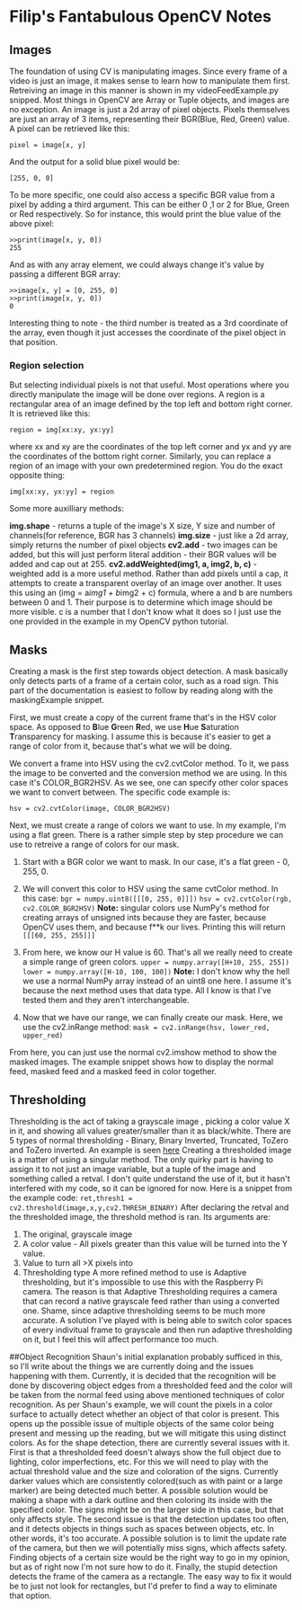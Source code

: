 ﻿# Filip's Fantabulous OpenCV Notes
## Images
The foundation of using CV is manipulating images. Since every frame of a video is just an image, it makes sense to learn how to manipulate them first. Retreiving an image in this manner is shown in my videoFeedExample.py snipped. Most things in OpenCV are Array or Tuple objects, and images are no exception. An image is just a 2d array of pixel objects. Pixels themselves are just an array of 3 items, representing their BGR(Blue, Red, Green) value. A pixel can be retrieved like this:

    pixel = image[x, y]
And the output for a solid blue pixel would be:

    [255, 0, 0]
To be more specific, one could also access a specific BGR value from a pixel by adding a third argument. This can be either 0 ,1 or 2 for Blue, Green or Red respectively. So for instance, this would print the blue value of the above pixel:

    >>print(image[x, y, 0])
    255
And as with any array element, we could always change it's value by passing a different BGR array:

    >>image[x, y] = [0, 255, 0]
    >>print(image[x, y, 0])
    0
Interesting thing to note - the third number is treated as a 3rd coordinate of the array, even though it just accesses the coordinate of the pixel object in that position.
### Region selection
But selecting individual pixels is not that useful. Most operations where you directly manipulate the image will be done over regions. A region is a rectangular area of an image defined by the top left and bottom right corner. It is retrieved like this:

    region = img[xx:xy, yx:yy]
where xx and xy are the coordinates of the top left corner and yx and yy are the coordinates of the bottom right corner.
Similarly, you can replace a region of an image with your own predetermined region. You do the exact opposite thing:

    img[xx:xy, yx:yy] = region

Some more auxilliary methods:

**img.shape** - returns a tuple of the image's X size, Y size and number of channels(for reference, BGR has 3 channels)
**img.size** - just like a 2d array, simply returns the number of pixel objects
**cv2.add** - two images can be added, but this will just perform literal addition - their BGR values will be added and cap out at 255.
**cv2.addWeighted(img1, a, img2, b, c)** - weighted add is a more useful method. Rather than add pixels until a cap, it attempts to create a transparent overlay of an image over another. It uses this using an (img = a*img1 + b*img2 + c) formula, where a and b are numbers between 0 and 1. Their purpose is to determine which image should be more visible. c is a number that I don't know what it does so I just use the one provided in the example in my OpenCV python tutorial.

## Masks
Creating a mask is the first step towards object detection. A mask basically only detects parts of a frame of a certain color, such as a road sign. This part of the documentation is easiest to follow by reading along with the maskingExample snippet.

First, we must create a copy of the current frame that's in the HSV color space. As opposed to **B**lue **G**reen **R**ed, we use **H**ue **S**aturation **T**ransparency for masking. I assume this is because it's easier to get a range of color from it, because that's what we will be doing.

We convert a frame into HSV using the cv2.cvtColor method. To it, we pass the image to be converted and the conversion method we are using. In this case it's COLOR_BGR2HSV. As we see, one can specify other color spaces we want to convert between. The specific code example is: 

    hsv = cv2.cvtColor(image, COLOR_BGR2HSV)
Next, we must create a range of colors we want to use. In my example, I'm using a flat green. There is a rather simple step by step procedure we can use to retreive a range of colors for our mask.

 1. Start with a BGR color we want to mask. In our case, it's a flat green - 0, 255, 0.
 2. We will convert this color to HSV using the same cvtColor method. In this case: 
`bgr = numpy.uint8([[[0, 255, 0]]])`
`hsv = cv2.cvtColor(rgb, cv2.COLOR_BGR2HSV)`
 **Note:** singular colors use NumPy's method for creating arrays of unsigned ints because they are faster, because OpenCV uses them, and because f**k our lives.
 Printing this will return `[[[60, 255, 255]]]`
 
 3. From here, we know our H value is 60. That's all we really need to create a simple range of green colors.
 `upper = numpy.array([H+10, 255, 255])`
 `lower = numpy.array([H-10, 100, 100])`
 **Note:** I don't know why the hell we use a normal NumPy array instead of an uint8 one here. I assume it's because the next method uses that data type. All I know is that I've tested them and they aren't interchangeable.
 
 4. Now that we have our range, we can finally create our mask. Here, we use the cv2.inRange method:
`mask = cv2.inRange(hsv, lower_red, upper_red)`

From here, you can just use the normal cv2.imshow method to show the masked images. The example snippet shows how to display the normal feed, masked feed and a masked feed in color together.

## Thresholding
Thresholding is the act of taking a grayscale image , picking a color value X in it, and showing all values greater/smaller than it as black/white.
There are 5 types of normal thresholding - Binary, Binary Inverted, Truncated, ToZero and ToZero inverted. An example is seen [here](http://opencv-python-tutroals.readthedocs.io/en/latest/_images/threshold.jpg)
Creating a thresholded image is a matter of using a singular method. The only quirky part is having to assign it to not just an image variable, but a tuple of the image and something called a retval. I don't quite understand the use of it, but it hasn't interfered with my code, so it can be ignored for now. Here is a snippet from the example code:
`ret,thresh1 = cv2.threshold(image,x,y,cv2.THRESH_BINARY)`
After declaring the retval and the thresholded image, the threshold method is ran. Its arguments are:
 1. The original, grayscale image
 2. A color value - All pixels greater than this value will be turned into the Y value.
 3. Value to turn all >X pixels into
 4. Thresholding type
A more refined method to use is Adaptive thresholding, but it's impossible to use this with the Raspberry Pi camera. The reason is that Adaptive Thresholding requires a camera that can record a native grayscale feed rather than using a converted one. Shame, since adaptive thresholding seems to be much more accurate.
A solution I've played with is being able to switch color spaces of every indivitual frame to grayscale and then run adaptive thresholding on it, but I feel this will affect performance too much.

##Object Recognition
Shaun's initial explanation probably sufficed in this, so I'll write about the things we are currently doing and the issues happening with them. Currently, it is decided that the recognition will be done by discovering object edges from a thresholded feed and the color will be taken from the normal feed using above mentioned techniques of color recognition. As per Shaun's example, we will count the pixels in a color surface to actually detect whether an object of that color is present. This opens up the possible issue of multiple objects of the same color being present and messing up the reading, but we will mitigate this using distinct colors.
As for the shape detection, there are currently several issues with it. First is that a thresholded feed doesn't always show the full object due to lighting, color imperfections, etc. For this we will need to play with the actual threshold value and the size and coloration of the signs. Currently darker values which are consistently colored(such as with paint or a large marker) are being detected much better.
A possible solution would be making a shape with a dark outline and then coloring its inside with the specified color. The signs might be on the larger side in this case, but that only affects style.
The second issue is that the detection updates too often, and it detects objects in things such as spaces between objects, etc. In other words, it's too accurate. A possible solution is to limit the update rate of the camera, but then we will potentially miss signs, which affects safety. Finding objects of a certain size would be the right way to go in my opinion, but as of right now I'm not sure how to do it.
Finally, the stupid detection detects the frame of the camera as a rectangle. The easy way to fix it would be to just not look for rectangles, but I'd prefer to find a way to eliminate that option. 

